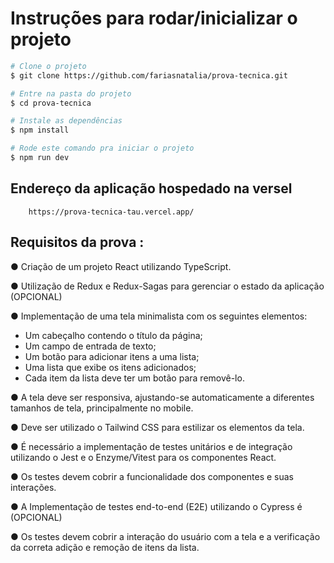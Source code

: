 # Instruções para rodar/inicializar o projeto

```bash 
# Clone o projeto
$ git clone https://github.com/fariasnatalia/prova-tecnica.git

# Entre na pasta do projeto
$ cd prova-tecnica

# Instale as dependências
$ npm install

# Rode este comando pra iniciar o projeto
$ npm run dev
```

## Endereço da aplicação hospedado na versel

        https://prova-tecnica-tau.vercel.app/


## Requisitos da prova :

● Criação de um projeto React utilizando TypeScript.

● Utilização de Redux e Redux-Sagas para gerenciar o estado da aplicação (OPCIONAL)

● Implementação de uma tela minimalista com os seguintes elementos:

* Um cabeçalho contendo o título da página;
* Um campo de entrada de texto;
* Um botão para adicionar itens a uma lista;
* Uma lista que exibe os itens adicionados;
* Cada item da lista deve ter um botão para removê-lo.

● A tela deve ser responsiva, ajustando-se automaticamente a diferentes tamanhos de tela, principalmente no mobile.

● Deve ser utilizado o Tailwind CSS para estilizar os elementos da tela.

● É necessário a implementação de testes unitários e de integração utilizando o Jest e o Enzyme/Vitest para os
componentes React.

● Os testes devem cobrir a funcionalidade dos componentes e suas interações.

● A Implementação de testes end-to-end (E2E) utilizando o Cypress é (OPCIONAL)

● Os testes devem cobrir a interação do usuário com a tela e a verificação da
correta adição e remoção de itens da lista.





